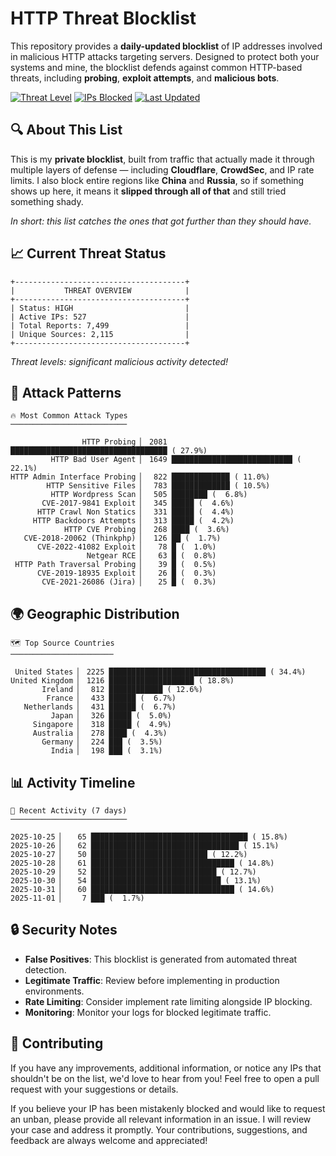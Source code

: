 # HTTP Threat Blocklist

This repository provides a **daily-updated blocklist** of IP addresses involved in malicious HTTP attacks targeting servers. Designed to protect both your systems and mine, the blocklist defends against common HTTP-based threats, including **probing**, **exploit attempts**, and **malicious bots**.

[![Threat Level](https://img.shields.io/badge/Threat%20Level-HIGH-red)](.)
[![IPs Blocked](https://img.shields.io/badge/IPs%20Blocked-527-blue)](.)
[![Last Updated](https://img.shields.io/badge/Updated-2025--11--01-brightgreen)](.)

## 🔍 About This List

This is my **private blocklist**, built from traffic that actually made it through multiple layers of defense — including **Cloudflare**, **CrowdSec**, and IP rate limits. I also block entire regions like **China** and **Russia**, so if something shows up here, it means it **slipped through all of that** and still tried something shady.

*In short: this list catches the ones that got further than they should have.*

## 📈 Current Threat Status

```
+--------------------------------------+
|           THREAT OVERVIEW            |
+--------------------------------------+
| Status: HIGH                         |
| Active IPs: 527                      |
| Total Reports: 7,499                 |
| Unique Sources: 2,115                |
+--------------------------------------+
```

*Threat levels: significant malicious activity detected!*

## 🎯 Attack Patterns

```
🔥 Most Common Attack Types
──────────────────────────

                HTTP Probing ▏ 2081 ███████████████████████████████████ ( 27.9%)
         HTTP Bad User Agent ▏ 1649 ███████████████████████████ ( 22.1%)
HTTP Admin Interface Probing ▏  822 █████████████ ( 11.0%)
        HTTP Sensitive Files ▏  783 █████████████ ( 10.5%)
         HTTP Wordpress Scan ▏  505 ████████ (  6.8%)
       CVE-2017-9841 Exploit ▏  345 █████ (  4.6%)
      HTTP Crawl Non Statics ▏  331 █████ (  4.4%)
     HTTP Backdoors Attempts ▏  313 █████ (  4.2%)
            HTTP CVE Probing ▏  268 ████ (  3.6%)
   CVE-2018-20062 (Thinkphp) ▏  126 ██ (  1.7%)
      CVE-2022-41082 Exploit ▏   78 █ (  1.0%)
                 Netgear RCE ▏   63 █ (  0.8%)
 HTTP Path Traversal Probing ▏   39 █ (  0.5%)
      CVE-2019-18935 Exploit ▏   26 █ (  0.3%)
       CVE-2021-26086 (Jira) ▏   25 █ (  0.3%)
```

## 🌍 Geographic Distribution

```
🗺️ Top Source Countries
───────────────────────

 United States ▏ 2225 ███████████████████████████████████ ( 34.4%)
United Kingdom ▏ 1216 ███████████████████ ( 18.8%)
       Ireland ▏  812 ████████████ ( 12.6%)
        France ▏  433 ██████ (  6.7%)
   Netherlands ▏  431 ██████ (  6.7%)
         Japan ▏  326 █████ (  5.0%)
     Singapore ▏  318 █████ (  4.9%)
     Australia ▏  278 ████ (  4.3%)
       Germany ▏  224 ███ (  3.5%)
         India ▏  198 ███ (  3.1%)
```

## 📊 Activity Timeline

```
📅 Recent Activity (7 days)
──────────────────────────

2025-10-25 ▏   65 ███████████████████████████████████ ( 15.8%)
2025-10-26 ▏   62 █████████████████████████████████ ( 15.1%)
2025-10-27 ▏   50 ██████████████████████████ ( 12.2%)
2025-10-28 ▏   61 ████████████████████████████████ ( 14.8%)
2025-10-29 ▏   52 ████████████████████████████ ( 12.7%)
2025-10-30 ▏   54 █████████████████████████████ ( 13.1%)
2025-10-31 ▏   60 ████████████████████████████████ ( 14.6%)
2025-11-01 ▏    7 ███ (  1.7%)
```

## 🔒 Security Notes

- **False Positives**: This blocklist is generated from automated threat detection.
- **Legitimate Traffic**: Review before implementing in production environments.
- **Rate Limiting**: Consider implement rate limiting alongside IP blocking.
- **Monitoring**: Monitor your logs for blocked legitimate traffic.

## 🤝 Contributing

If you have any improvements, additional information, or notice any IPs that shouldn't be on the list, we'd love to hear from you! Feel free to open a pull request with your suggestions or details.

If you believe your IP has been mistakenly blocked and would like to request an unban, please provide all relevant information in an issue. I will review your case and address it promptly. Your contributions, suggestions, and feedback are always welcome and appreciated!